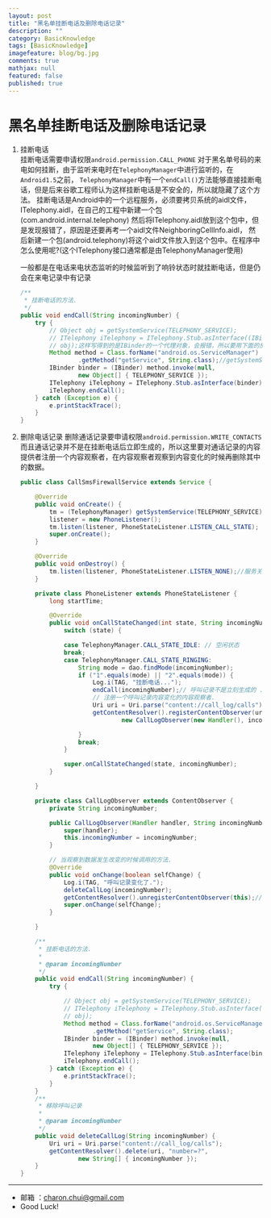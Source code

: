 ```yaml
---
layout: post
title: "黑名单挂断电话及删除电话记录"
description: ""
category: BasicKnowledge
tags: [BasicKnowledge]
imagefeature: blog/bg.jpg
comments: true
mathjax: null
featured: false
published: true
---
```


黑名单挂断电话及删除电话记录
===

1. 挂断电话     
	挂断电话需要申请权限`android.permission.CALL_PHONE`
	对于黑名单号码的来电如何挂断，由于监听来电时在`TelephonyManager`中进行监听的，在`Android1.5`之前，
	`TelephonyManager`中有一个`endCall()`方法能够直接挂断电话，但是后来谷歌工程师认为这样挂断电话是不安全的，所以就隐藏了这个方法。
    挂断电话是Android中的一个远程服务，必须要拷贝系统的aidl文件，ITelephony.aidl，在自己的工程中新建一个包(com.android.internal.telephony)
	然后将ITelephony.aidl放到这个包中，但是发现报错了，原因是还要再考一个aidl文件NeighboringCellInfo.aidl，
	然后新建一个包(android.telephony)将这个aidl文件放入到这个包中。在程序中怎么使用呢?(这个ITelephony接口通常都是由TelephonyManager使用)

    一般都是在电话来电状态监听的时候监听到了响铃状态时就挂断电话，但是仍会在来电记录中有记录
	```java
    /**
     * 挂断电话的方法.
     */
    public void endCall(String incomingNumber) {
        try {
            // Object obj = getSystemService(TELEPHONY_SERVICE);
            // ITelephony iTelephony = ITelephony.Stub.asInterface((IBinder)
            // obj);这样写得到的是IBinder的一个代理对象，会报错，所以要用下面的反射而不能这样做
            Method method = Class.forName("android.os.ServiceManager")
                    .getMethod("getService", String.class);//getSystemService内部就是调用了ServiceManager的getService方法。
            IBinder binder = (IBinder) method.invoke(null,
                    new Object[] { TELEPHONY_SERVICE });
            ITelephony iTelephony = ITelephony.Stub.asInterface(binder);
            iTelephony.endCall();
        } catch (Exception e) {
            e.printStackTrace();
        }
    } 
	```

2. 删除电话记录
    删除通话记录要申请权限`android.permission.WRITE_CONTACTS`
    而且通话记录并不是在挂断电话后立即生成的，所以这里要对通话记录的内容提供者注册一个内容观察者，在内容观察者观察到内容变化的时候再删除其中的数据。

	```java
	public class CallSmsFirewallService extends Service {

		@Override
		public void onCreate() {
			tm = (TelephonyManager) getSystemService(TELEPHONY_SERVICE);
			listener = new PhoneListener();
			tm.listen(listener, PhoneStateListener.LISTEN_CALL_STATE);
			super.onCreate();
		}

		@Override
		public void onDestroy() {
			tm.listen(listener, PhoneStateListener.LISTEN_NONE);//服务关闭的时候就取消电话状态的监听
		}

		private class PhoneListener extends PhoneStateListener {
			long startTime;

			@Override
			public void onCallStateChanged(int state, String incomingNumber) {
				switch (state) {

				case TelephonyManager.CALL_STATE_IDLE: // 空闲状态
				break;
				case TelephonyManager.CALL_STATE_RINGING:
					String mode = dao.findMode(incomingNumber);
					if ("1".equals(mode) || "2".equals(mode)) {
						Log.i(TAG, "挂断电话...");
						endCall(incomingNumber);// 呼叫记录不是立刻生成的 .
						// 注册一个呼叫记录内容变化的内容观察者.
						Uri uri = Uri.parse("content://call_log/calls");
						getContentResolver().registerContentObserver(uri, true,
								new CallLogObserver(new Handler(), incomingNumber));

					}
					break;
				}

				super.onCallStateChanged(state, incomingNumber);
			}

		}

		private class CallLogObserver extends ContentObserver {
			private String incomingNumber;

			public CallLogObserver(Handler handler, String incomingNumber) {
				super(handler);
				this.incomingNumber = incomingNumber;
			}

			// 当观察到数据发生改变的时候调用的方法.
			@Override
			public void onChange(boolean selfChange) {
				Log.i(TAG, "呼叫记录变化了.");
				deleteCallLog(incomingNumber);
				getContentResolver().unregisterContentObserver(this);//删除完通话记录之后就立马进行移除内容观察者
				super.onChange(selfChange);
			}

		}

		/**
		 * 挂断电话的方法.
		 * 
		 * @param incomingNumber
		 */
		public void endCall(String incomingNumber) {
			try {

				// Object obj = getSystemService(TELEPHONY_SERVICE);
				// ITelephony iTelephony = ITelephony.Stub.asInterface((IBinder)
				// obj);
				Method method = Class.forName("android.os.ServiceManager")
						.getMethod("getService", String.class);
				IBinder binder = (IBinder) method.invoke(null,
						new Object[] { TELEPHONY_SERVICE });
				ITelephony iTelephony = ITelephony.Stub.asInterface(binder);
				iTelephony.endCall();
			} catch (Exception e) {
				e.printStackTrace();
			}
		}
		/**
		 * 移除呼叫记录
		 * 
		 * @param incomingNumber
		 */
		public void deleteCallLog(String incomingNumber) {
			Uri uri = Uri.parse("content://call_log/calls");
			getContentResolver().delete(uri, "number=?",
					new String[] { incomingNumber });
		}
	}
	```

---

- 邮箱 ：charon.chui@gmail.com  
- Good Luck!
